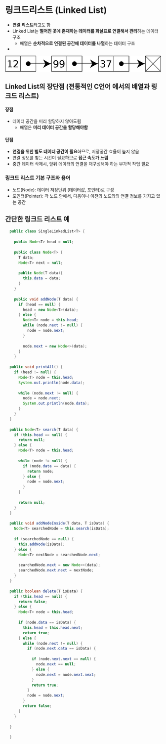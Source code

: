 # 링크드리스트 (Linked List)

- **연결 리스트**라고도 함
- Linked List는 **떨어진 곳에 존재하는 데이터를 화살표로 연결해서 관리**하는 데이터 구조
  - 배열은 **순차적으로 연결된 공간에 데이터를 나열**하는 데이터 구조
- 
![Singly-linked-list.svg.png](Singly-linked-list.svg.png)


## Linked List의 장단점 (전통적인 C언어 에서의 배열과 링크드 리스트)

#### 장점
- 데이터 공간을 미리 할당하지 않아도됨 
  - 배열은 **미리 데이터 공간을 할당해야함**

#### 단점
- **연결을 위한 별도 데이터 공간이 필요**하므로, 저장공간 효율이 높지 않음
- 연결 정보를 찾는 시간이 필요하므로 **접근 속도가 느림**
- 중간 데이터 삭제시, 앞뒤 데이터의 연결을 재구성해야 하는 부가적 작업 필요


### 링크드 리스트 기본 구조와 용어
- 노드(Node): 데이터 저장단위 (데이터값, 포인터)로 구성
- 포인터(Pointer): 각 노드 안에서, 다음이나 이전의 노드와의 연결 정보를 가지고 있는 공간 

## 간단한 링크드 리스트 예

```java
  public class SingleLinkedList<T> {

    public Node<T> head = null;
    
    public class Node<T> {
      T data;
      Node<T> next = null;
      
      public Node(T data){
        this.data = data;
      }
    }

    public void addNode(T data) {
      if (head == null) {
        head = new Node<T>(data);
      } else {
        Node<T> node = this.head;
        while (node.next != null) {
          node = node.next;
        }

        node.next = new Node<>(data);
      } 
    }

  public void printAll() {
    if (head != null) {
      Node<T> node = this.head;
      System.out.println(node.data);

      while (node.next != null) {
        node = node.next;
        System.out.println(node.data);
      }
    }
  }

  public Node<T> search(T data) {
    if (this.head == null) {
      return null;
    } else {
      Node<T> node = this.head;

      while (node != null) {
        if (node.data == data) {
          return node;
        } else {
          node = node.next;
        } 
      }
      
      return null;
    } 
  }

  public void addNodeInside(T data, T isData) {
    Node<T> searchedNode = this.search(isData);

    if (searchedNode == null) {
      this.addNode(isData);
    } else {
      Node<T> nextNode = searchedNode.next;
      
      searchedNode.next = new Node<>(data);
      searchedNode.next.next = nextNode;
    } 
  }

  public boolean delete(T isData) {
    if (this.head == null) {
      return false;
    } else {
      Node<T> node = this.head;

      if (node.data == isData) {
        this.head = this.head.next;
        return true;
      } else {
        while (node.next != null) {
          if (node.next.data == isData) {

            if (node.next.next == null) {
              node.next == null;
            } else {
              node.next = node.next.next;
            }
            return true;
          }
          node = node.next;
        }
        return false;
      } 
    } 
    
  }
    
  }
  

```



